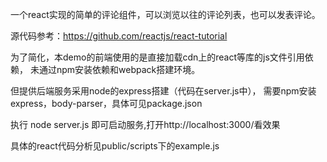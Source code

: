一个react实现的简单的评论组件，可以浏览以往的评论列表，也可以发表评论。

源代码参考：https://github.com/reactjs/react-tutorial

为了简化，本demo的前端使用的是直接加载cdn上的react等库的js文件引用依赖，
未通过npm安装依赖和webpack搭建环境。

但提供后端服务采用node的express搭建（代码在server.js中），
需要npm安装express，body-parser，具体可见package.json

执行 node server.js 即可启动服务,打开http://localhost:3000/看效果

具体的react代码分析见public/scripts下的example.js

